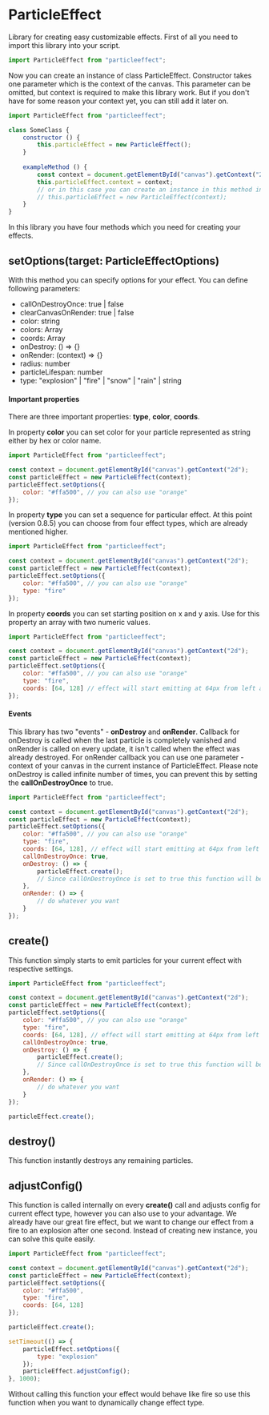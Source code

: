 # ParticleEffect

Library for creating easy customizable effects. First of all you need to import this library into your script.

```js
import ParticleEffect from "particleeffect";
```

Now you can create an instance of class ParticleEffect. Constructor takes one parameter which is the context of the canvas.
This parameter can be omitted, but context is required to make this library work. But if you don't have for some reason
your context yet, you can still add it later on.

```js
import ParticleEffect from "particleeffect";

class SomeClass {
    constructor () {
        this.particleEffect = new ParticleEffect();
    }
    
    exampleMethod () {
        const context = document.getElementById("canvas").getContext("2d");
        this.particleEffect.context = context;
        // or in this case you can create an instance in this method instead rather than in constructor 
        // this.particleEffect = new ParticleEffect(context);
    }
}
```

In this library you have four methods which you need for creating your effects.

## setOptions(target: ParticleEffectOptions)

With this method you can specify options for your effect. You can define following parameters:

<ul>
    <li>callOnDestroyOnce: true | false</li>
    <li>clearCanvasOnRender: true | false</li>
    <li>color: string</li>
    <li>colors: Array<string></li>
    <li>coords: Array<number></li>
    <li>onDestroy: () => {}</li>
    <li>onRender: (context) => {}</li>
    <li>radius: number</li>
    <li>particleLifespan: number</li>
    <li>type: "explosion" | "fire" | "snow" | "rain" | string</li>
</ul>

#### Important properties

There are three important properties: **type**, **color**, **coords**.

In property **color** you can set color for your particle represented as string either by hex or color name.

```js
import ParticleEffect from "particleeffect";

const context = document.getElementById("canvas").getContext("2d");
const particleEffect = new ParticleEffect(context);
particleEffect.setOptions({
    color: "#ffa500", // you can also use "orange"
});
```

In property **type** you can set a sequence for particular effect. 
At this point (version 0.8.5) you can choose from four 
effect types, which are already mentioned higher.

```js
import ParticleEffect from "particleeffect";

const context = document.getElementById("canvas").getContext("2d");
const particleEffect = new ParticleEffect(context);
particleEffect.setOptions({
    color: "#ffa500", // you can also use "orange"
    type: "fire"
});
```

In property **coords** you can set starting position on x and y axis. 
Use for this property an array with two numeric values.

```js
import ParticleEffect from "particleeffect";

const context = document.getElementById("canvas").getContext("2d");
const particleEffect = new ParticleEffect(context);
particleEffect.setOptions({
    color: "#ffa500", // you can also use "orange"
    type: "fire",
    coords: [64, 128] // effect will start emitting at 64px from left and 128px from top
});
```

#### Events

This library has two "events" - **onDestroy** and **onRender**. 
Callback for onDestroy is called when the last particle is
completely vanished and onRender is called on every update,
it isn't called when the effect was already destroyed.
For onRender callback you can use one parameter - context of your canvas in the current instance of ParticleEffect.
Please note onDestroy is called infinite number of times, you can prevent this by setting the **callOnDestroyOnce** to true.

```js
import ParticleEffect from "particleeffect";

const context = document.getElementById("canvas").getContext("2d");
const particleEffect = new ParticleEffect(context);
particleEffect.setOptions({
    color: "#ffa500", // you can also use "orange"
    type: "fire",
    coords: [64, 128], // effect will start emitting at 64px from left and 128px from top
    callOnDestroyOnce: true,
    onDestroy: () => {
        particleEffect.create();
        // Since callOnDestroyOnce is set to true this function will be called once at effect destroy and it will recreate current effect
    },
    onRender: () => {
        // do whatever you want
    }
});
```

## create()

This function simply starts to emit particles for your current effect with respective settings.

```js
import ParticleEffect from "particleeffect";

const context = document.getElementById("canvas").getContext("2d");
const particleEffect = new ParticleEffect(context);
particleEffect.setOptions({
    color: "#ffa500", // you can also use "orange"
    type: "fire",
    coords: [64, 128], // effect will start emitting at 64px from left and 128px from top
    callOnDestroyOnce: true,
    onDestroy: () => {
        particleEffect.create();
        // Since callOnDestroyOnce is set to true this function will be called once at effect destroy and it will recreate current effect
    },
    onRender: () => {
        // do whatever you want
    }
});

particleEffect.create();
```

## destroy()

This function instantly destroys any remaining particles.

## adjustConfig()

This function is called internally on every **create()** call and adjusts config for current effect type, 
however you can also use to your advantage.
We already have our great fire effect, but we want to change our effect from a fire to an explosion after one second.
Instead of creating new instance, you can solve this quite easily.

```js
import ParticleEffect from "particleeffect";

const context = document.getElementById("canvas").getContext("2d");
const particleEffect = new ParticleEffect(context);
particleEffect.setOptions({
    color: "#ffa500",
    type: "fire",
    coords: [64, 128]
});

particleEffect.create();

setTimeout(() => {
    particleEffect.setOptions({
        type: "explosion"
    });
    particleEffect.adjustConfig();
}, 1000);
```

Without calling this function your effect would behave like fire 
so use this function when you want to dynamically
change effect type.
